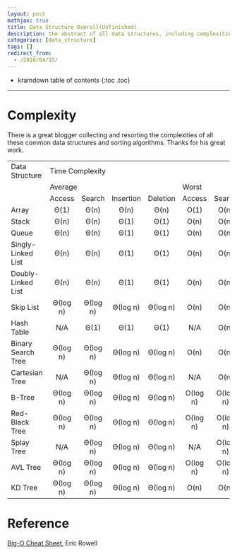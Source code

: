 ```yaml
---
layout: post
mathjax: true
title: Data Structure Overall(Unfinished)
description: the abstract of all data structures, including complexities, pros, cons, ...
categories: [data_structure]
tags: []
redirect_from:
  - /2018/04/15/
---
```


* kramdown table of contents
{:toc .toc}

---

# Complexity

There is a great blogger collecting and resorting the complexities of all these common data structures and sorting algorithms. Thanks for his great work.

<table class="ss3">
 	<tr>
		<td>Data Structure</td>
		<td colspan="8">Time Complexity</td>
	</tr>
	<tr>
		<td></td>
		<td colspan="4">Average</td>
		<td colspan="4">Worst</td>
	</tr>
	<tr>
		<td></td>
		<td>Access</td>
		<td>Search</td>
		<td>Insertion</td>
		<td>Deletion</td>
		<td>Access</td>
		<td>Search</td>
		<td>Insertion</td>
		<td>Deletion</td>
	</tr>
	<tr align="center">
		<td align="left">Array</td>
		<td>Θ(1)</td>
		<td>Θ(n)</td>
		<td>Θ(n)</td>
		<td>Θ(n)</td>
		<td>O(1)</td>
		<td>O(n)</td>
		<td>O(n)</td>
		<td>O(n)</td>
	</tr>
	<tr align="center">
		<td align="left">Stack</td>
		<td>Θ(n)</td>
		<td>Θ(n)</td>
		<td>Θ(1)</td>
		<td>Θ(1)</td>
		<td>O(n)</td>
		<td>O(n)</td>
		<td>O(1)</td>
		<td>O(1)</td>
	</tr>
	<tr align="center">
		<td align="left">Queue</td>
		<td>Θ(n)</td>
		<td>Θ(n)</td>
		<td>Θ(1)</td>
		<td>Θ(1)</td>
		<td>O(n)</td>
		<td>O(n)</td>
		<td>O(1)</td>
		<td>O(1)</td>
	</tr>
	<tr align="center">
		<td align="left">Singly-Linked List</td>
		<td>Θ(n)</td>
		<td>Θ(n)</td>
		<td>Θ(1)</td>
		<td>Θ(1)</td>
		<td>O(n)</td>
		<td>O(n)</td>
		<td>O(1)</td>
		<td>O(1)</td>
	</tr>
	<tr align="center">
		<td align="left">Doubly-Linked List</td>
		<td>Θ(n)</td>
		<td>Θ(n)</td>
		<td>Θ(1)</td>
		<td>Θ(1)</td>
		<td>O(n)</td>
		<td>O(n)</td>
		<td>O(1)</td>
		<td>O(1)</td>
	</tr>
	<tr align="center">
		<td align="left">Skip List</td>
		<td>Θ(log n)</td>
		<td>Θ(log n)</td>
		<td>Θ(log n)</td>
		<td>Θ(log n)</td>
		<td>O(n)</td>
		<td>O(n)</td>
		<td>O(n)</td>
		<td>O(n)</td>
	</tr>
	<tr align="center">
		<td align="left">Hash Table</td>
		<td>N/A</td>
		<td>Θ(1)</td>
		<td>Θ(1)</td>
		<td>Θ(1)</td>
		<td>N/A</td>
		<td>O(n)</td>
		<td>O(n)</td>
		<td>O(n)</td>
	</tr>
	<tr align="center">
		<td align="left">Binary Search Tree</td>
		<td>Θ(log n)</td>
		<td>Θ(log n)</td>
		<td>Θ(log n)</td>
		<td>Θ(log n)</td>
		<td>O(n)</td>
		<td>O(n)</td>
		<td>O(n)</td>
		<td>O(n)</td>
	</tr>
	<tr align="center">
		<td align="left">Cartesian Tree</td>
		<td>N/A</td>
		<td>Θ(log n)</td>
		<td>Θ(log n)</td>
		<td>Θ(log n)</td>
		<td>N/A</td>
		<td>O(n)</td>
		<td>O(n)</td>
		<td>O(n)</td>
	</tr>
	<tr align="center">
		<td align="left">B-Tree</td>
		<td>Θ(log n)</td>
		<td>Θ(log n)</td>
		<td>Θ(log n)</td>
		<td>Θ(log n)</td>
		<td>O(log n)</td>
		<td>O(log n)</td>
		<td>O(log n)</td>
		<td>O(log n)</td>
	</tr>
	<tr align="center">
		<td align="left">Red-Black Tree</td>
		<td>Θ(log n)</td>
		<td>Θ(log n)</td>
		<td>Θ(log n)</td>
		<td>Θ(log n)</td>
		<td>O(log n)</td>
		<td>O(log n)</td>
		<td>O(log n)</td>
		<td>O(log n)</td>
	</tr>
	<tr align="center">
		<td align="left">Splay Tree</td>
		<td>N/A</td>
		<td>Θ(log n)</td>
		<td>Θ(log n)</td>
		<td>Θ(log n)</td>
		<td>N/A</td>
		<td>O(log n)</td>
		<td>O(log n)</td>
		<td>O(log n)</td>
	</tr>
	<tr align="center">
		<td align="left">AVL Tree</td>
		<td>Θ(log n)</td>
		<td>Θ(log n)</td>
		<td>Θ(log n)</td>
		<td>Θ(log n)</td>
		<td>O(log n)</td>
		<td>O(log n)</td>
		<td>O(log n)</td>
		<td>O(log n)</td>
	</tr>
	<tr align="center">
		<td align="left">KD Tree</td>
		<td>Θ(log n)</td>
		<td>Θ(log n)</td>
		<td>Θ(log n)</td>
		<td>Θ(log n)</td>
		<td>O(n)</td>
		<td>O(n)</td>
		<td>O(n)</td>
		<td>O(n)</td>
	</tr>
</table>


# Reference

[Big-O Cheat Sheet](http://bigocheatsheet.com/), Eric Rowell

